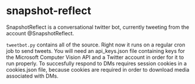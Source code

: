 # snapshot-reflect
SnapshotReflect is a conversational twitter bot, currently tweeting from the account @SnapshotReflect.

`tweetbot.py` contains all of the source. Right now it runs on a regular cron job to send tweets. You will need an api_keys.json file containing keys for the Microsoft Computer Vision API and a Twitter account in order for it to run properly. To succesfully respond to DMs requires session cookies in a cookies.json file, because cookies are required in order to download media associated with DMs.
